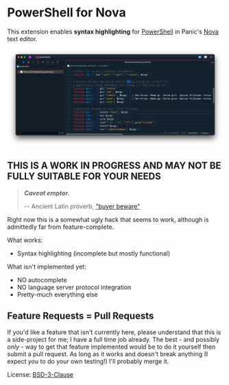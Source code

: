 # PowerShell for Nova

This extension enables **syntax highlighting** for [PowerShell](https://github.com/powershell/powershell) in Panic's
[Nova](https://nova.app) text editor.

![screenshot](Images/extension/PowerShell.png)

## THIS IS A WORK IN PROGRESS AND MAY NOT BE FULLY SUITABLE FOR YOUR NEEDS

> _**Caveat emptor.**_
>
> -- Ancient Latin proverb, ["buyer beware"](https://en.wikipedia.org/wiki/Caveat_emptor)

Right now this is a somewhat ugly hack that seems to work, although is admittedly far from feature-complete.

What works:

+ Syntax highlighting (incomplete but mostly functional)

What isn't implemented yet:

+ NO autocomplete
+ NO language server protocol integration
+ Pretty-much everything else

## Feature Requests = Pull Requests

If you'd like a feature that isn't currently here, please understand that this is a side-project for me; I have a full
time job already. The best - and possibly _only_ - way to get that feature implemented would be to do it yourself then
submit a pull request. As long as it works and doesn't break anything (I expect _you_ to do your own testing!) I'll
probably merge it.

License: [BSD-3-Clause](LICENSE.md)
